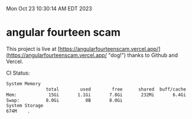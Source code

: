 Mon Oct 23 10:30:14 AM EDT 2023

# angular fourteen scam


This project is live at [https://angularfourteenscam.vercel.app/](https://angularfourteenscam.vercel.app/ "dog!") thanks to Github and Vercel.

CI Status: 

```bash
System Memory
               total        used        free      shared  buff/cache   available
Mem:            15Gi       1.1Gi       7.8Gi       232Mi       6.4Gi        13Gi
Swap:          8.0Gi          0B       8.0Gi
System Storage
674M	.

